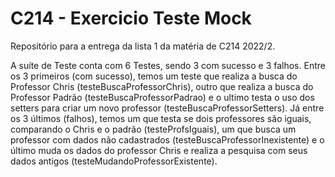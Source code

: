 # C214 - Exercicio Teste Mock
Repositório para a entrega da lista 1 da matéria de C214 2022/2.

A suíte de Teste conta com 6 Testes, sendo 3 com sucesso e 3 falhos. Entre os 3 primeiros (com sucesso), temos um teste que realiza a busca do Professor Chris (testeBuscaProfessorChris), outro que realiza a busca do Professor Padrão (testeBuscaProfessorPadrao) e o ultimo testa o uso dos setters para criar um novo professor (testeBuscaProfessorSetters). Já entre os 3 últimos (falhos), 
temos um que testa se dois professores são iguais, comparando o Chris e o padrão (testeProfsIguais), um que busca um professor com dados não cadastrados (testeBuscaProfessorInexistente) e o último muda os dados do professor Chris e realiza a pesquisa com seus dados antigos (testeMudandoProfessorExistente).
